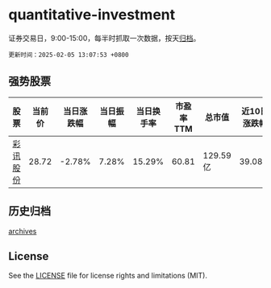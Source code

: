 # quantitative-investment

证券交易日，9:00-15:00，每半时抓取一次数据，按天[归档](archives)。

`更新时间：2025-02-05 13:07:53 +0800`

## 强势股票

|股票|当前价|当日涨跌幅|当日振幅|当日换手率|市盈率TTM|总市值|近10日涨跌幅|
|----|----|----|----|----|----|----|----|
|[彩讯股份](https://xueqiu.com/S/SZ300634)|28.72|-2.78%|7.28%|15.29%|60.81|129.59亿|39.08%|

## 历史归档

[archives](archives)

## License

See the [LICENSE](LICENSE) file for license rights and limitations (MIT).